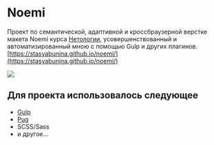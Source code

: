 # Noemi

Проект по семантической, адаптивной и кроссбраузерной верстке макета Noemi курса [Нетологии](https://netology.ru/), усовершенствованный и автоматизированный мною с помощью Gulp и других плагинов.
[https://stasyabunina.github.io/noemi/](https://stasyabunina.github.io/noemi/)

![](noemi.gif)

## Для проекта использовалось следующее
+ [Gulp](https://gulpjs.com/) 
+ [Pug](https://pugjs.org/api/getting-started.html) 
+ SCSS/Sass
+ и другое...
